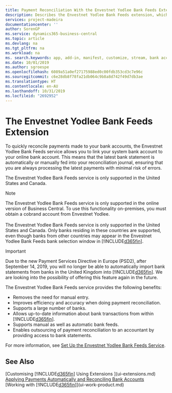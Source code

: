 ```yaml
---
title: Payment Reconciliation With the Envestnet Yodlee Bank Feeds Extension | Microsoft Docs
description: Describes the Envestnet Yodlee Bank Feeds extension, which links to bank accounts so you can and quickly reconcile payments.
services: project-madeira
documentationcenter: ''
author: SorenGP
ms.service: dynamics365-business-central
ms.topic: article
ms.devlang: na
ms.tgt_pltfrm: na
ms.workload: na
ms. search.keywords: app, add-in, manifest, customize, stream, bank account link
ms.date: 10/01/2019
ms.author: sgroespe
ms.openlocfilehash: 6089a51a0ef27175988ed0c00fdb353cd3c7e96c
ms.sourcegitcommit: c6e28db8f78fa21db064c9b8a8d742f49d7db3ae
ms.translationtype: HT
ms.contentlocale: en-AU
ms.lasthandoff: 10/31/2019
ms.locfileid: "2692952"
---
```

# <a name="the-envestnet-yodlee-bank-feeds-extension"></a>The Envestnet Yodlee Bank Feeds Extension
To quickly reconcile payments made to your bank accounts, the Envestnet Yodlee Bank Feeds service allows you to link your system bank account to your online bank account. This means that the latest bank statement is automatically or manually fed into your reconciliation journal, ensuring that you are always processing the latest payments with minimal risk of errors.

The Envestnet Yodlee Bank Feeds service is only supported in the United States and Canada.

> [!NOTE]
> The Envestnet Yodlee Bank Feeds service is only supported in the online version of Business Central. To use this functionality on-premises, you must obtain a cobrand account from Envestnet Yodlee.<br /><br />
> The Envestnet Yodlee Bank Feeds service is only supported in the United States and Canada.
> Only banks residing in these countries are supported, even though banks from other countries may appear in the Envestnet Yodlee Bank Feeds bank selection window in [!INCLUDE[d365fin](includes/d365fin_md.md)].

> [!IMPORTANT]
> Due to the new Payment Services Directive in Europe (PSD2), after September 14, 2019, you will no longer be able to automatically import bank statements from banks in the United Kingdom into [!INCLUDE[d365fin](includes/d365fin_md.md)]. We are looking into the possibility of offering this feature again in the future.

The Envestnet Yodlee Bank Feeds service provides the following benefits:

* Removes the need for manual entry.
* Improves efficiency and accuracy when doing payment reconciliation.
* Supports a large number of banks.
* Allows up-to-date information about bank transactions from within [!INCLUDE[d365fin](includes/d365fin_md.md)].
* Supports manual as well as automatic bank feeds.
* Enables outsourcing of payment reconciliation to an accountant by providing access to bank statements.

For more information, see [Set Up the Envestnet Yodlee Bank Feeds Service](bank-how-setup-bank-statement-service.md).

## <a name="see-also"></a>See Also
[Customising [!INCLUDE[d365fin](includes/d365fin_md.md)] Using Extensions ](ui-extensions.md)    
[Applying Payments Automatically and Reconciling Bank Accounts](receivables-apply-payments-auto-reconcile-bank-accounts.md)  
[Working with [!INCLUDE[d365fin](includes/d365fin_md.md)]](ui-work-product.md)
